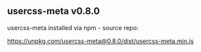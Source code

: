 ## usercss-meta v0.8.0

usercss-meta installed via npm - source repo:

https://unpkg.com/usercss-meta@0.8.0/dist/usercss-meta.min.js
